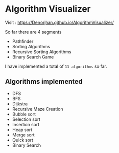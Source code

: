 # Algorithm Visualizer

Visit : https://Denorjhan.github.io/AlgorithmVisualizer/

So far there are 4 segments  
- Pathfinder
- Sorting Algorithms
- Recursive Sorting Algorithms
- Binary Search Game

I have implemented a total of `11 algorithms` so far.

## Algorithms implemented 

- DFS
- BFS
- Dijkstra
- Recursive Maze Creation
- Bubble sort
- Selection sort
- Insertion sort
- Heap sort
- Merge sort
- Quick sort
- Binary Search
